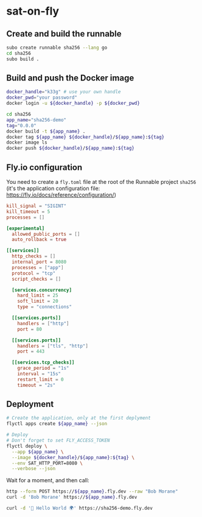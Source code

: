 # sat-on-fly

## Create and build the runnable

```bash
subo create runnable sha256 --lang go
cd sha256
subo build .

```

## Build and push the Docker image

```bash 
docker_handle="k33g" # use your own handle
docker_pwd="your password"
docker login -u ${docker_handle} -p ${docker_pwd}

cd sha256
app_name="sha256-demo"
tag="0.0.0"
docker build -t ${app_name} . 
docker tag ${app_name} ${docker_handle}/${app_name}:${tag}
docker image ls
docker push ${docker_handle}/${app_name}:${tag}
```

## Fly.io configuration

You need to create a `fly.toml` file at the root of the Runnable project `sha256` (it's the application configuration file: https://fly.io/docs/reference/configuration/)

```toml
kill_signal = "SIGINT"
kill_timeout = 5
processes = []

[experimental]
  allowed_public_ports = []
  auto_rollback = true

[[services]]
  http_checks = []
  internal_port = 8080
  processes = ["app"]
  protocol = "tcp"
  script_checks = []

  [services.concurrency]
    hard_limit = 25
    soft_limit = 20
    type = "connections"

  [[services.ports]]
    handlers = ["http"]
    port = 80

  [[services.ports]]
    handlers = ["tls", "http"]
    port = 443

  [[services.tcp_checks]]
    grace_period = "1s"
    interval = "15s"
    restart_limit = 0
    timeout = "2s"
```

## Deployment

```bash
# Create the application, only at the first deplyment
flyctl apps create ${app_name} --json

# Deploy
# Don't forget to set FLY_ACCESS_TOKEN
flyctl deploy \
  --app ${app_name} \
  --image ${docker_handle}/${app_name}:${tag} \
  --env SAT_HTTP_PORT=8080 \
  --verbose --json

```

Wait for a moment, and then call:

```bash
http --form POST https://${app_name}.fly.dev --raw "Bob Morane"
curl -d 'Bob Morane' https://${app_name}.fly.dev

curl -d '👋 Hello World 🌍' https://sha256-demo.fly.dev
```